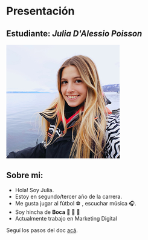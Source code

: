 # Presentación

## Estudiante: _Julia D'Alessio Poisson_

![mi foto](juliadp.jpg)

## Sobre mi: 
* Hola! Soy Julia. 
* Estoy en segundo/tercer año de la carrera. 
* Me gusta jugar al fútbol :soccer:	, escuchar música :headphones:.
* Soy hincha de **Boca** :blue_heart: :yellow_heart: :blue_heart:	
* Actualmente trabajo en Marketing Digital

Seguí los pasos del doc [acá](https://docs.google.com/document/d/e/2PACX-1vTNHQ5dzaVFhKPd4UxLOGhZa9Ix_bDgpyIftq4gqzz7674dHmHkcH2oH9TpQ_TsghZkiSPBoUm2ftzM/pub).
